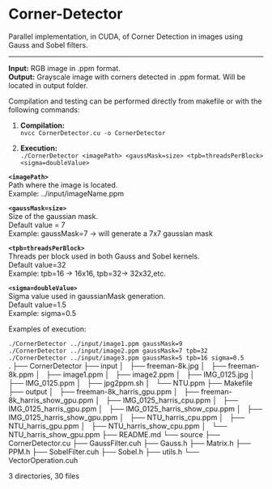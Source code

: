 # Corner-Detector
Parallel implementation, in CUDA, of Corner Detection in images using Gauss and Sobel filters.

-------------------------------------------------------------------------------------------------

**Input:** RGB image in .ppm format.<br />
**Output:** Grayscale image with corners detected in .ppm format. Will be located in output folder.

Compilation and testing can be performed directly from makefile or with the following commands:

1. **Compilation:**<br />
`nvcc CornerDetector.cu -o CornerDetector`

2. **Execution:**<br />
`./CornerDetector <imagePath> <gaussMask=size> <tpb=threadsPerBlock> <sigma=doubleValue>`

**`<imagePath>`**<br />
Path where the image is located. <br />
Example: ../input/imageName.ppm

**`<gaussMask=size>`**<br />
Size of the gaussian mask.<br />
Default value = 7<br />
Example: gaussMask=7 -> will generate a 7x7 gaussian mask

**`<tpb=threadsPerBlock>`**<br />
Threads per block used in both Gauss and Sobel kernels.<br />
Default value=32 <br />
Example: tpb=16 -> 16x16, tpb=32-> 32x32,etc.

**`<sigma=doubleValue>`**<br />
Sigma value used in gaussianMask generation. <br />
Default value=1.5<br />
Example: sigma=0.5

Examples of execution:

`./CornerDetector ../input/image1.ppm gaussMask=9` <br />
`./CornerDetector ../input/image2.ppm gaussMask=7 tpb=32` <br />
`./CornerDetector ../input/image3.ppm gaussMask=5 tpb=16 sigma=0.5` <br />
.
├── CornerDetector
├── input
│   ├── freeman-8k.jpg
│   ├── freeman-8k.ppm
│   ├── image1.ppm
│   ├── image2.ppm
│   ├── IMG_0125.jpg
│   ├── IMG_0125.ppm
│   ├── jpg2ppm.sh
│   └── NTU.ppm
├── Makefile
├── output
│   ├── freeman-8k_harris_gpu.ppm
│   ├── freeman-8k_harris_show_gpu.ppm
│   ├── IMG_0125_harris_cpu.ppm
│   ├── IMG_0125_harris_gpu.ppm
│   ├── IMG_0125_harris_show_cpu.ppm
│   ├── IMG_0125_harris_show_gpu.ppm
│   ├── NTU_harris_cpu.ppm
│   ├── NTU_harris_gpu.ppm
│   ├── NTU_harris_show_cpu.ppm
│   └── NTU_harris_show_gpu.ppm
├── README.md
└── source
    ├── CornerDetector.cu
    ├── GaussFilter.cuh
    ├── Gauss.h
    ├── Matrix.h
    ├── PPM.h
    ├── SobelFilter.cuh
    ├── Sobel.h
    ├── utils.h
    └── VectorOperation.cuh

3 directories, 30 files
